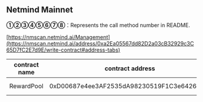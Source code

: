 ## Netmind Mainnet

**①②③④⑤⑥⑦⑧**：Represents the call method number in README.

[https://nmscan.netmind.ai/Management](https://nmscan.netmind.ai/address/0xa2Ea05567dd82D2a03cB32929c3C65D7fC2E7d9E/write-contract#address-tabs)

|contract name|contract address|Proposal ID|Operating Instructions|invoke methods|parameter invocation|
| --- | --- | --- |--- | --- |---|
|       RewardPool    |  0xD00687e4ee3AF2535dA98230519F1C3e642631df   |     |  **③**set DailyMaxMove  |setDailyMaxMove|    0xe686f1c70000000000000000000000000000000000000000000006f644079e3045940000  |
